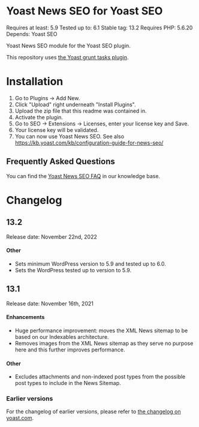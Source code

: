 Yoast News SEO for Yoast SEO
==========================
Requires at least: 5.9
Tested up to: 6.1
Stable tag: 13.2
Requires PHP: 5.6.20
Depends: Yoast SEO

Yoast News SEO module for the Yoast SEO plugin.

This repository uses [the Yoast grunt tasks plugin](https://github.com/Yoast/plugin-grunt-tasks).

Installation
============

1. Go to Plugins -> Add New.
2. Click "Upload" right underneath "Install Plugins".
3. Upload the zip file that this readme was contained in.
4. Activate the plugin.
5. Go to SEO -> Extensions -> Licenses, enter your license key and Save.
6. Your license key will be validated.
7. You can now use Yoast News SEO. See also https://kb.yoast.com/kb/configuration-guide-for-news-seo/

Frequently Asked Questions
--------------------------

You can find the [Yoast News SEO FAQ](https://kb.yoast.com/kb/category/news-seo/) in our knowledge base.

Changelog
=========

## 13.2

Release date: November 22nd, 2022

#### Other

* Sets minimum WordPress version to 5.9 and tested up to 6.0.
* Sets the WordPress tested up to version to 5.9.

## 13.1

Release date: November 16th, 2021

#### Enhancements

* Huge performance improvement: moves the XML News sitemap to be based on our Indexables architecture.
* Removes images from the XML News sitemap as they serve no purpose here and this further improves performance.

#### Other

* Excludes attachments and non-indexed post types from the possible post types to include in the News Sitemap.

### Earlier versions
For the changelog of earlier versions, please refer to [the changelog on yoast.com](https://yoa.st/news-seo-changelog).
